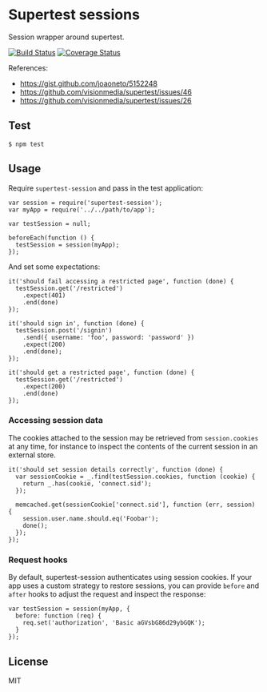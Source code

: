 # Supertest sessions

Session wrapper around supertest.

[![Build
Status](https://travis-ci.org/rjz/supertest-session.svg?branch=master)](https://travis-ci.org/rjz/supertest-session)
[![Coverage
Status](https://coveralls.io/repos/rjz/supertest-session/badge.png)](https://coveralls.io/r/rjz/supertest-session)

References:

  * https://gist.github.com/joaoneto/5152248
  * https://github.com/visionmedia/supertest/issues/46
  * https://github.com/visionmedia/supertest/issues/26

## Test

    $ npm test

## Usage

Require `supertest-session` and pass in the test application:

    var session = require('supertest-session');
    var myApp = require('../../path/to/app');

    var testSession = null;

    beforeEach(function () {
      testSession = session(myApp);
    });

And set some expectations:

    it('should fail accessing a restricted page', function (done) {
      testSession.get('/restricted')
        .expect(401)
        .end(done)
    });

    it('should sign in', function (done) {
      testSession.post('/signin')
        .send({ username: 'foo', password: 'password' })
        .expect(200)
        .end(done);
    });

    it('should get a restricted page', function (done) {
      testSession.get('/restricted')
        .expect(200)
        .end(done)
    });

### Accessing session data

The cookies attached to the session may be retrieved from `session.cookies` at any time, for instance to inspect the contents of the current session in an external store.

    it('should set session details correctly', function (done) {
      var sessionCookie = _.find(testSession.cookies, function (cookie) {
        return _.has(cookie, 'connect.sid');
      });

      memcached.get(sessionCookie['connect.sid'], function (err, session) {
        session.user.name.should.eq('Foobar');
        done();
      });
    });

### Request hooks

By default, supertest-session authenticates using session cookies. If your app
uses a custom strategy to restore sessions, you can provide `before` and `after`
hooks to adjust the request and inspect the response:

    var testSession = session(myApp, {
      before: function (req) {
        req.set('authorization', 'Basic aGVsbG86d29ybGQK');
      }
    });

## License

MIT

